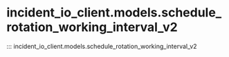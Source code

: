# incident_io_client.models.schedule_rotation_working_interval_v2

::: incident_io_client.models.schedule_rotation_working_interval_v2

